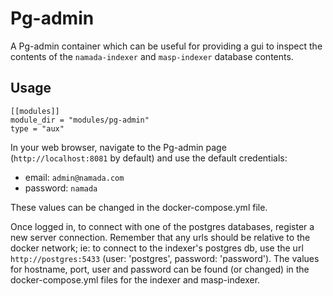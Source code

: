 # Pg-admin

A Pg-admin container which can be useful for providing a gui to inspect the contents of the `namada-indexer` and `masp-indexer` database contents.  

## Usage
```
[[modules]]
module_dir = "modules/pg-admin"
type = "aux"
```

In your web browser, navigate to the Pg-admin page (`http://localhost:8081` by default) and use the default credentials:
- email: `admin@namada.com`
- password: `namada`

These values can be changed in the docker-compose.yml file.  

Once logged in, to connect with one of the postgres databases, register a new server connection. Remember that any urls should be relative to the docker network; ie: to connect to the indexer's postgres db, use the url `http://postgres:5433` (user: 'postgres', password: 'password'). The values for hostname, port, user and password can be found (or changed) in the docker-compose.yml files for the indexer and masp-indexer.
